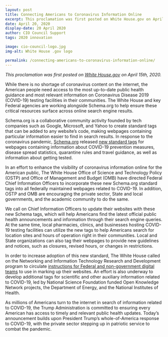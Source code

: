 ```yaml
---
layout: post
title: Connecting Americans to Coronavirus Information Online
excerpt: This proclamation was first posted on White House.gov on April 15th, 2020. While there is no shortage of coronavirus content on the internet, the American people need access to the most up-to-date public health guidance and most relevant information on Coronavirus Disease 2019 (COVID-19).
date: April 20, 2020
display-date: 20 April 2020
author: CIO Council Support
tags: 2020 innovation

image: cio-council-logo.jpg
img-alt: White House .gov logo

permalink: /connecting-americans-to-coronavirus-information-online/
---
```


_This proclamation was first posted on [White House.gov](https://trumpwhitehouse.archives.gov/articles/connecting-americans-coronavirus-information-online/) on April 15th, 2020._

While there is no shortage of coronavirus content on the internet, the American people need access to the most up-to-date public health guidance and most relevant information on Coronavirus Disease 2019 (COVID-19) testing facilities in their communities. The White House and key Federal agencies are working alongside Schema.org to help ensure these critical resources surface across online search engine results.

Schema.org is a collaborative community activity founded by tech companies such as Google, Microsoft, and Yahoo to create standard tags that can be added to any website’s code, making webpages containing particular information easier to find in search results. In response to the coronavirus pandemic, [Schema.org](https://schema.org/) released [new standard tags](http://blog.schema.org/2020/03/schema-for-coronavirus-special.html) for webpages containing information about COVID-19 prevention measures, disease spread statistics, quarantine rules and travel guidance, as well as information about getting tested.

In an effort to enhance the visibility of coronavirus information online for the American public, The White House Office of Science and Technology Policy (OSTP) and Office of Management and Budget (OMB) have directed Federal Chief Information Officers to incorporate these new Schema.org standard tags into all federally maintained webpages related to COVID-19. In addition, OSTP and OMB are encouraging the private sector, State and local governments, and the academic community to do the same.

We call on Chief Information Officers to update their websites with these new Schema tags, which will help Americans find the latest official public health announcements and information through their search engine queries. At the same time, local pharmacies, clinics, and businesses hosting COVID-19 testing facilities can utilize the new tags to help Americans search for location sites and hours of operation right in their communities. Local and State organizations can also tag their webpages to provide new guidelines and notices, such as closures, revised hours, or changes in restrictions.

In order to increase adoption of this new standard, The White House called on the Networking and Information Technology Research and Development program to circulate [instructions for Federal and non-government digital teams](https://developers.google.com/search/docs/data-types/special-announcements) to use in marking up their websites. An effort is also underway to develop additional tags for scientific and other auxiliary information related to COVID-19, led by National Science Foundation funded Open Knowledge Network projects, the Department of Energy, and the National Institutes of Health.

As millions of Americans turn to the internet in search of information related to COVID-19, the Trump Administration is committed to ensuring every American has access to timely and relevant public health updates. Today’s announcement builds upon President Trump’s whole-of-America response to COVID-19, with the private sector stepping up in patriotic service to combat the pandemic.
